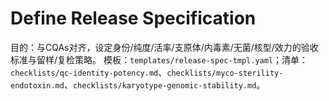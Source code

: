 # Define Release Specification

目的：与CQAs对齐，设定身份/纯度/活率/支原体/内毒素/无菌/核型/效力的验收标准与留样/复检策略。
模板：`templates/release-spec-tmpl.yaml`；清单：`checklists/qc-identity-potency.md`、`checklists/myco-sterility-endotoxin.md`、`checklists/karyotype-genomic-stability.md`。
